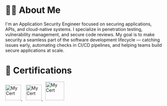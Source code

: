 <h1>🧑‍💻 About Me</h1>

<p>I'm an Application Security Engineer focused on securing applications, APIs, and cloud-native systems. I specialize in penetration testing, vulnerability management, and secure code reviews.
My goal is to make security a seamless part of the software development lifecycle — catching issues early, automating checks in CI/CD pipelines, and helping teams build secure applications at scale.</p>



<h1>🏅 Certifications</h1>

<a href="https://certs.ine.com/c33029bc-a71f-4a9d-808d-20c13cd32538#acc.bo7uT0xX" target="_blank">
  <img src="https://assets.ine.com/certifications/badges/eJPT.png" width="50" alt="My Cert"/>
</a>&nbsp;&nbsp;
<a href="https://certs.ine.com/1dc0aa27-2b00-4376-91a3-b2dd323533f3#acc.QBYDSsH4" target="_blank">
  <img src="https://assets.ine.com/certifications/icca/ICCA-badge.png" width="50" alt="My Cert"/>
</a>&nbsp;
<a href="https://assets.tryhackme.com/certification-certificate/6895e95285bd53a28f532b8d.pdf" target="_blank">
  <img src="https://images.credly.com/size/340x340/images/54525e33-85d1-405c-a68c-1e4dd9c7f57f/blob" width="60" alt="My Cert"/>
</a>

